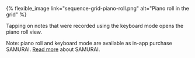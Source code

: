 ---
---

{% flexible_image link="sequence-grid-piano-roll.png" alt="Piano roll in the grid" %}

Tapping on notes that were recorded using the keyboard mode opens the piano roll view.

Note: piano roll and keyboard mode are available as in-app purchase SAMURAI. [Read more](./10-in-app-purchases.html#101-samurai) about SAMURAI.
